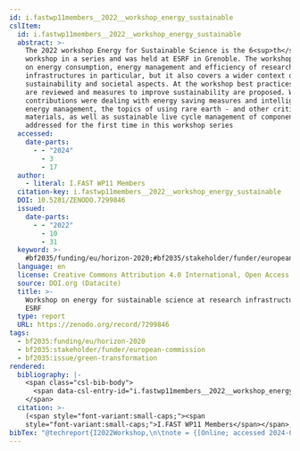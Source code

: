 ```yaml
---
id: i.fastwp11members__2022__workshop_energy_sustainable
cslItem:
  id: i.fastwp11members__2022__workshop_energy_sustainable
  abstract: >-
    The 2022 workshop Energy for Sustainable Science is the 6<sup>th</sup>
    workshop in a series and was held at ESRF in Grenoble. The workshop focuses
    on energy consumption, energy management and efficiency of research
    infrastructures in particular, but it also covers a wider context of
    sustainability and societal aspects. At the workshop best practices of RI’s
    are reviewed and measures to improve sustainability are proposed. While many
    contributions were dealing with energy saving measures and intelligent
    energy management, the topics of using rare earth - and other critical
    materials, as well as sustainable live cycle management of components were
    addressed for the first time in this workshop series
  accessed:
    date-parts:
      - - "2024"
        - 3
        - 17
  author:
    - literal: I.FAST WP11 Members
  citation-key: i.fastwp11members__2022__workshop_energy_sustainable
  DOI: 10.5281/ZENODO.7299846
  issued:
    date-parts:
      - - "2022"
        - 10
        - 31
  keyword: >-
    #bf2035/funding/eu/horizon-2020;#bf2035/stakeholder/funder/european-commission;#bf2035/issue/green-transformation
  language: en
  license: Creative Commons Attribution 4.0 International, Open Access
  source: DOI.org (Datacite)
  title: >-
    Workshop on energy for sustainable science at research infrastructures, at
    ESRF
  type: report
  URL: https://zenodo.org/record/7299846
tags:
  - bf2035:funding/eu/horizon-2020
  - bf2035:stakeholder/funder/european-commission
  - bf2035:issue/green-transformation
rendered:
  bibliography: |-
    <span class="csl-bib-body">
      <span data-csl-entry-id="i.fastwp11members__2022__workshop_energy_sustainable" class="csl-entry"><span class='author-bib'>I.FAST WP11 Members</span>. <span class='date-bib'>(2022)</span>. <span class='title'><i><b><span style="font-style:normal;">Workshop on energy for sustainable science at research infrastructures, at ESRF</span></b></i></span>. <span class='URL'><a href='https://doi.org/10.5281/ZENODO.7299846'>LINK</a></span></span>
    </span>
  citation: >-
    (<span style="font-variant:small-caps;"><span
    style="font-variant:small-caps;">I.FAST WP11 Members</span></span>, 2022)
bibTex: "@techreport{I2022Workshop,\n\tnote = {[Online; accessed 2024-03-17]},\n\tauthor = {{I.FAST WP11 Members}},\n\tdoi = {10.5281/ZENODO.7299846},\n\tyear = {2022},\n\tmonth = {oct 31},\n\ttitle = {Workshop on energy for sustainable science at research infrastructures, at {ESRF}},\n\turl = {https://zenodo.org/record/7299846},\n\thowpublished = {https://zenodo.org/record/7299846},\n}\n\n"
---
```


